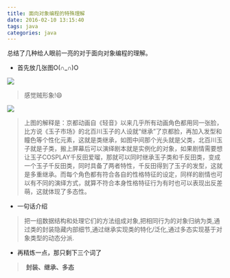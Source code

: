 ```yaml
---
title: 面向对象编程的特殊理解
date: 2016-02-10 13:15:40
tags: java
categories: java
---
```


总结了几种给人眼前一亮的对于面向对象编程的理解。

- 首先放几张图O(∩_∩)O

![](https://pic1.zhimg.com/50/664ba37eeee9f4623c06c066867f1d38_hd.jpg)

> 感觉贼形象!😄

![](https://pic2.zhimg.com/50/65047b8d9db314a5c777cc0bfb4069a1_hd.jpg)

> ​	上图的解释是：京都动画自《轻音》以来几乎所有动画角色都用同一张脸，比方说《玉子市场》的北百川玉子的人设就“继承”了京都脸，再加入发型和瞳色等个性化元素，这就是类继承，如图中间那个光头就是父类，北百川玉子就是子类，搬上屏幕后可以演绎剧本就是实例化的对象，如果剧情需要想让玉子COSPLAY千反田爱瑠，那就可以同时继承玉子类和千反田类，变成一个玉子千反田类，同时具备了两者特性，千反田得到了玉子的发型，这就是多重继承。而每个角色都有符合各自的性格特征的设定，同样的剧情也可以有不同的演绎方式，就算不符合本身性格特征行为有时也可以表现出反差萌，这就体现了多态性。

- 一句话介绍

> ​	把一组数据结构和处理它们的方法组成对象,把相同行为的对象归纳为类,通过类的封装隐藏内部细节,通过继承实现类的特化/泛化,通过多态实现基于对象类型的动态分派.

- 再精炼一点，那只剩下三个词了

> ​	**封装、继承、多态**

